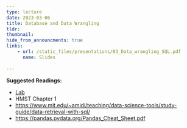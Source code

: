 ```yaml
---
type: lecture
date: 2023-03-06
title: Database and Data Wrangling
tldr: 
thumbnail: 
hide_from_announcments: true
links: 
    - url: /static_files/presentations/03_Data_wrangling_SQL.pdf
      name: Slides
      
---
```

**Suggested Readings:**
- [Lab](https://github.com/phonchi/nsysu-math608/blob/master/static_files/presentations/03_Relational_Database_and_data_wrangling.ipynb)
- HMST Chapter 1
- https://www.mit.edu/~amidi/teaching/data-science-tools/study-guide/data-retrieval-with-sql/
- https://pandas.pydata.org/Pandas_Cheat_Sheet.pdf

